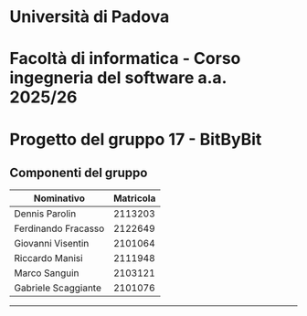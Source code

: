 # Università di Padova 
# Facoltà di informatica - Corso ingegneria del software a.a. 2025/26
# Progetto del gruppo 17 - BitByBit

## Componenti del gruppo
| Nominativo | Matricola |
| ---------- | --------- |
| Dennis Parolin  | 2113203 |
| Ferdinando Fracasso | 2122649 |
| Giovanni Visentin | 2101064 |
| Riccardo Manisi   | 2111948 |
| Marco Sanguin  | 2103121 |
| Gabriele Scaggiante  | 2101076 |
---
